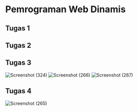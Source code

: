 # Pemrograman Web Dinamis

## Tugas 1
## Tugas 2
## Tugas 3
![Screenshot (324)](https://user-images.githubusercontent.com/73736888/99624943-b9109c80-2a61-11eb-96a6-6cdf572079bf.png)
![Screenshot (266)](https://user-images.githubusercontent.com/73736888/99624949-bdd55080-2a61-11eb-93ac-1db43e224466.png)
![Screenshot (267)](https://user-images.githubusercontent.com/73736888/99624954-bf067d80-2a61-11eb-8eb3-7038d1f97c2f.png)

## Tugas 4
![Screenshot (265)](https://user-images.githubusercontent.com/73736888/99624694-3ee01800-2a61-11eb-87be-92b57077ed74.png)
